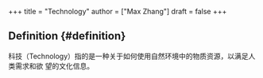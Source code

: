 +++
title = "Technology"
author = ["Max Zhang"]
draft = false
+++

## Definition {#definition}

科技（Technology）指的是一种关于如何使用自然环境中的物质资源，以满足人类需求和欲
望的文化信息。